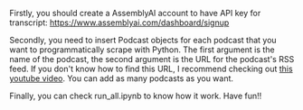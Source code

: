 Firstly, you should create a AssemblyAI account to have API key for transcript: https://www.assemblyai.com/dashboard/signup

Secondly, you need to insert Podcast objects for each podcast that you want to programmatically scrape with Python. The first argument is the name of the podcast, the second argument is the URL for the podcast's RSS feed. If you don't know how to find this URL, I recommend checking out [this youtube video](https://youtu.be/UmGOeHEsSx8). You can add as many podcasts as you want.

Finally, you can check run_all.ipynb to know how it work. Have fun!!
